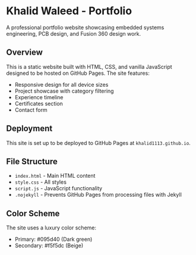 # Khalid Waleed - Portfolio

A professional portfolio website showcasing embedded systems engineering, PCB design, and Fusion 360 design work.

## Overview

This is a static website built with HTML, CSS, and vanilla JavaScript designed to be hosted on GitHub Pages. The site features:

- Responsive design for all device sizes
- Project showcase with category filtering
- Experience timeline
- Certificates section
- Contact form

## Deployment

This site is set up to be deployed to GitHub Pages at `khalid1113.github.io`.

## File Structure

- `index.html` - Main HTML content
- `style.css` - All styles
- `script.js` - JavaScript functionality
- `.nojekyll` - Prevents GitHub Pages from processing files with Jekyll

## Color Scheme

The site uses a luxury color scheme:
- Primary: #095d40 (Dark green)
- Secondary: #f5f5dc (Beige)